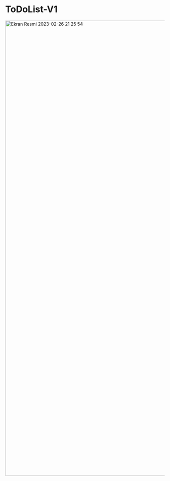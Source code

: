 # ToDoList-V1
<img width="1440" alt="Ekran Resmi 2023-02-26 21 25 54" src="https://user-images.githubusercontent.com/79373487/221429334-a2e8e653-0553-4153-a2c9-1ba19c200822.png">
